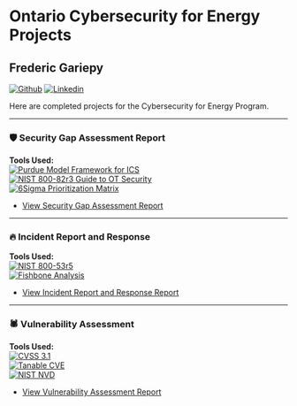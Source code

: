 # Ontario Cybersecurity for Energy Projects
## Frederic Gariepy
[![Github](https://img.shields.io/badge/-Github-000?style=flat&logo=Github&logoColor=white)](https://github.com//FredericGariepy)
[![Linkedin](https://img.shields.io/badge/-LinkedIn-blue?style=flat&logo=Linkedin&logoColor=white)](https://www.linkedin.com/in/fredisgood/)

Here are completed projects for the Cybersecurity for Energy Program.

---
### :shield: Security Gap Assessment Report 

**Tools Used:**  
[![Purdue Model Framework for ICS](https://img.shields.io/badge/Purdue_Model_Framework_for_ICS-000000?style=flat-square)](https://www.energy.gov/sites/default/files/2022-10/Infra_Topic_Paper_4-14_FINAL.pdf) \
[![NIST 800-82r3 Guide to OT Security](https://img.shields.io/badge/NIST_800_82r3-Guide_to_Operational_Technology_(OT)_Security-003d7d?style=flat-square)](https://nvlpubs.nist.gov/nistpubs/SpecialPublications/NIST.SP.800-82r3.pdf) \
[![6Sigma Prioritization Matrix](https://img.shields.io/badge/6Sigma_Prioritization_Matrix-3776AB?style=flat-square)](https://www.6sigma.us/project-management/project-prioritization-matrix-lean-six-sigma/)

- [View Security Gap Assessment Report](https://github.com/FredericGariepy/CyberEnergy/blob/main/Projects/Frederic_Gariepy_Security_Gap_Assessment_Report.pdf)
<!-- [View Accreditation Badge](https://api.ca.badgr.io/public/assertions/ucQVQhzdQ2eMpUdlgdhoxQ) -->
---

### :fire: Incident Report and Response  

**Tools Used:**  
[![NIST 800-53r5](https://img.shields.io/badge/NIST_800_83r5-Security_and_Privacy_Controls-003d7d?style=flat-square)](https://nvlpubs.nist.gov/nistpubs/SpecialPublications/NIST.SP.800-53r5.pdf)  
[![Fishbone Analysis](https://img.shields.io/badge/Fishbone_Analysis-green?style=flat-square)](https://www.cms.gov/medicare/provider-enrollment-and-certification/qapi/downloads/fishbonerevised.pdf)  

- [View Incident Report and Response Report](https://github.com/FredericGariepy/CyberEnergy/blob/main/Projects/Frederic_Gariepy_%20IR_and_Response.pdf)  
<!-- [View Accreditation Badge](https://api.ca.badgr.io/public/assertions/RP_iZWrwRgu_kd7dBsxxxg) -->

---
### :spider: Vulnerability Assessment

**Tools Used:**  
[![CVSS 3.1](https://img.shields.io/badge/CVSS-3.1-darkgreen?style=flat-square)](https://www.first.org/cvss/calculator/3.1) \
[![Tanable CVE](https://img.shields.io/badge/Tenable_CVEs-003d7d?style=flat-square)](https://www.tenable.com/cve) \
[![NIST NVD](https://img.shields.io/badge/NIST_NVD-003d7d?style=flat-square)](https://nvd.nist.gov/vuln/search)

- [View Vulnerability Assessment Report](https://github.com/FredericGariepy/CyberEnergy/blob/main/Projects/Frederic_Gariepy_Power_Pulse_Vulnerability_Assessment_Report.pdf)
<!-- [View Accreditation Badge](https://ca.badgr.com/public/assertions/BXoMoSSpShWRlvisSi7_zw) https://ca.badgr.com/public/assertions/BXoMoSSpShWRlvisSi7_zw -->
